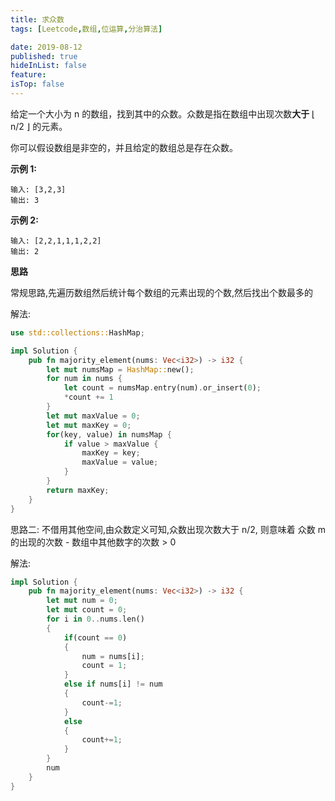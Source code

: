 ```yaml
---
title: 求众数
tags: [Leetcode,数组,位运算,分治算法]

date: 2019-08-12
published: true
hideInList: false
feature: 
isTop: false
---
```






给定一个大小为 n 的数组，找到其中的众数。众数是指在数组中出现次数**大于** ⌊ n/2 ⌋ 的元素。

你可以假设数组是非空的，并且给定的数组总是存在众数。

**示例 1:**

```
输入: [3,2,3]
输出: 3
```

**示例 2:**

```
输入: [2,2,1,1,1,2,2]
输出: 2
```

**思路**

常规思路,先遍历数组然后统计每个数组的元素出现的个数,然后找出个数最多的

解法:

```rust
use std::collections::HashMap;

impl Solution {
    pub fn majority_element(nums: Vec<i32>) -> i32 {
        let mut numsMap = HashMap::new();
        for num in nums {
            let count = numsMap.entry(num).or_insert(0);
            *count += 1
        }
        let mut maxValue = 0;
        let mut maxKey = 0;
        for(key, value) in numsMap {
            if value > maxValue {
                maxKey = key;
                maxValue = value;
            }
        }
        return maxKey;
    }
}
```

思路二: 不借用其他空间,由众数定义可知,众数出现次数大于 n/2, 则意味着 众数 m 的出现的次数 - 数组中其他数字的次数 > 0

解法:

```rust
impl Solution {
    pub fn majority_element(nums: Vec<i32>) -> i32 {
        let mut num = 0;
        let mut count = 0;
        for i in 0..nums.len()
        {
            if(count == 0)
            {
                num = nums[i];
                count = 1;
            }
            else if nums[i] != num
            {
                count-=1;
            }
            else
            {
                count+=1;
            }
        }
        num
    }
}
```
